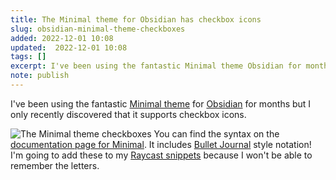 ```yaml
---
title: The Minimal theme for Obsidian has checkbox icons
slug: obsidian-minimal-theme-checkboxes
added: 2022-12-01 10:08
updated:  2022-12-01 10:08
tags: []
excerpt: I've been using the fantastic Minimal theme Obsidian for months but I only recently discovered that it supports checkbox icons.
note: publish
---
```


I've been using the fantastic [Minimal theme](https://github.com/kepano/obsidian-minimal) for [Obsidian](https://obsidian.md/) for months but I only recently discovered that it supports checkbox icons.

![The Minimal theme checkboxes](../images/minimal-checkboxes.png)
You can find the syntax on the [documentation page for Minimal](https://minimal.guide/Block+types/Checklists). It includes [Bullet Journal](https://en.wikipedia.org/wiki/Bullet_journal) style notation! I'm going to add these to my [Raycast snippets](https://www.raycast.com/) because I won't be able to remember the letters.